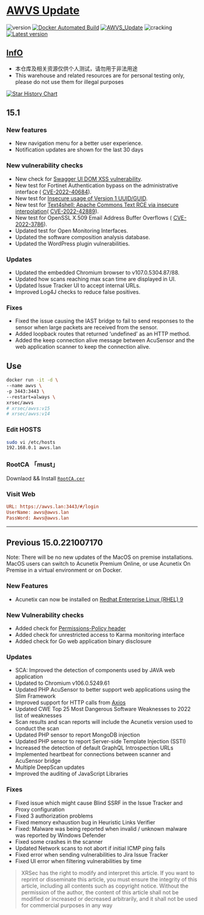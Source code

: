 # [AWVS Update](https://awvs.vercel.app/)

![version](https://img.shields.io/badge/Version-15.1-da282a)  [![Docker Automated Build](https://img.shields.io/docker/automated/xrsec/awvs?label=Build&logo=docker&style=flat-square)](https://hub.docker.com/r/xrsec/awvs) [![AWVS_Update](https://github.com/XRSec/AWVS-Update/actions/workflows/AWVS_Update.yml/badge.svg)](https://github.com/XRSec/AWVS-Update/actions/workflows/AWVS_Update.yml) ![cracking](https://img.shields.io/badge/No-cracking-da282a) [![Latest version](https://img.shields.io/badge/fahai.org-法海之路-da282a)](https://www.fahai.org)

## [InfO](https://www.acunetix.com/support/build-history/)

- 本仓库及相关资源仅供个人测试，请勿用于非法用途
- This warehouse and related resources are for personal testing only, please do not use them for illegal purposes

[![Star History Chart](https://api.star-history.com/svg?repos=XRSec/AWVS-Update&type=Date)](https://star-history.com/#XRSec/AWVS-Update&Date)

## 15.1

### New features

- New navigation menu for a better user experience.
- Notification updates are shown for the last 30 days

### New vulnerability checks

- New check for [Swagger UI DOM XSS vulnerability](https://www.vidocsecurity.com/blog/hacking-swagger-ui-from-xss-to-account-takeovers/).
- New test for Fortinet Authentication bypass on the administrative interface ( [CVE-2022-40684](https://www.fortiguard.com/psirt/FG-IR-22-377)).
- New test for [Insecure usage of Version 1 UUID/GUID](https://www.intruder.io/research/in-guid-we-trust).
- New test for [Text4shell: Apache Commons Text RCE via insecure interpolation](https://www.openwall.com/lists/oss-security/2022/10/13/4)( [CVE-2022-42889](https://www.openwall.com/lists/oss-security/2022/10/13/4)).
- New test for OpenSSL X.509 Email Address Buffer Overflows ( [CVE-2022-3786](https://www.openssl.org/blog/blog/2022/11/01/email-address-overflows/)).
- Updated test for Open Monitoring Interfaces.
- Updated the software composition analysis database.
- Updated the WordPress plugin vulnerabilities.

### Updates

- Updated the embedded Chromium browser to v107.0.5304.87/88.
- Updated how scans reaching max scan time are displayed in UI.
- Updated Issue Tracker UI to accept internal URLs.
- Improved Log4J checks to reduce false positives.

### Fixes

- Fixed the issue causing the IAST bridge to fail to send responses to the sensor when large packets are received from the sensor.
- Added loopback routes that returned ‘undefined’ as an HTTP method.
- Added the keep connection alive message between AcuSensor and the web application scanner to keep the connection alive.

## Use

```bash
docker run -it -d \
--name awvs \
-p 3443:3443 \
--restart=always \
xrsec/awvs
# xrsec/awvs:v15
# xrsec/awvs:v14
```

### Edit HOSTS

```bash
sudo vi /etc/hosts
192.168.0.1 awvs.lan
```

### RootCA 「must」

Downlaod && Install [`RootCA.cer`](https://cdn.jsdelivr.net/gh/XRSec/AWVS-Update@main/.github/resources/ca.cer)

### Visit Web

```ini
URL: https://awvs.lan:3443/#/login
UserName: awvs@awvs.lan
PassWord: Awvs@awvs.lan
```

<hr>

## Previous 15.0.221007170

Note: There will be no new updates of the MacOS on premise installations. MacOS users can switch to Acunetix Premium Online, or use Acunetix On Premise in a virtual environment or on Docker.

### New Features

- Acunetix can now be installed on [Redhat Enterprise Linux (RHEL) 9](https://developers.redhat.com/articles/2022/05/18/whats-new-red-hat-enterprise-linux-9)

### New Vulnerability checks

- Added check for [Permissions-Policy header](https://developer.mozilla.org/en-US/docs/Web/HTTP/Headers/Feature-Policy)
- Added check for unrestricted access to Karma monitoring interface
- Added check for Go web application binary disclosure

### Updates

- SCA: Improved the detection of components used by JAVA web application
- Updated to Chromium v106.0.5249.61
- Updated PHP AcuSensor to better support web applications using the Slim Framework
- Improved support for HTTP calls from [Axios](https://axios-http.com/)
- Updated CWE Top 25 Most Dangerous Software Weaknesses to 2022 list of weaknesses
- Scan results and scan reports will include the Acunetix version used to conduct the scan
- Updated PHP sensor to report MongoDB injection
- Updated PHP sensor to report Server-side Template Injection (SSTI)
- Increased the detection of default GraphQL Introspection URLs
- Implemented heartbeat for connections between scanner and AcuSensor bridge
- Multiple DeepScan updates
- Improved the auditing of JavaScript Libraries

### Fixes

- Fixed issue which might cause Blind SSRF in the Issue Tracker and Proxy configuration
- Fixed 3 authorization problems
- Fixed memory exhaustion bug in Heuristic Links Verifier
- Fixed: Malware was being reported when invalid / unknown malware was reported by Windows Defender
- Fixed some crashes in the scanner
- Updated Network scans to not abort if initial ICMP ping fails
- Fixed error when sending vulnerabilities to Jira Issue Tracker
- Fixed UI error when filtering vulnerabilities by time

> XRSec has the right to modify and interpret this article. If you want to reprint or disseminate this article, you must ensure the integrity of this article, including all contents such as copyright notice. Without the permission of the author, the content of this article shall not be modified or increased or decreased arbitrarily, and it shall not be used for commercial purposes in any way